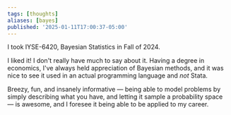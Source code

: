 ```yaml
---
tags: [thoughts]
aliases: [bayes]
published: '2025-01-11T17:00:37-05:00'
---
```


I took IYSE-6420, Bayesian Statistics in Fall of 2024.

I liked it! I don't really have much to say about it. Having a degree in economics, I've always held appreciation of Bayesian methods, and it was nice to see it used in an actual programming language and _not_ Stata.

Breezy, fun, and insanely informative — being able to model problems by simply describing what you have, and letting it sample a probability space — is awesome, and I foresee it being able to be applied to my career.
